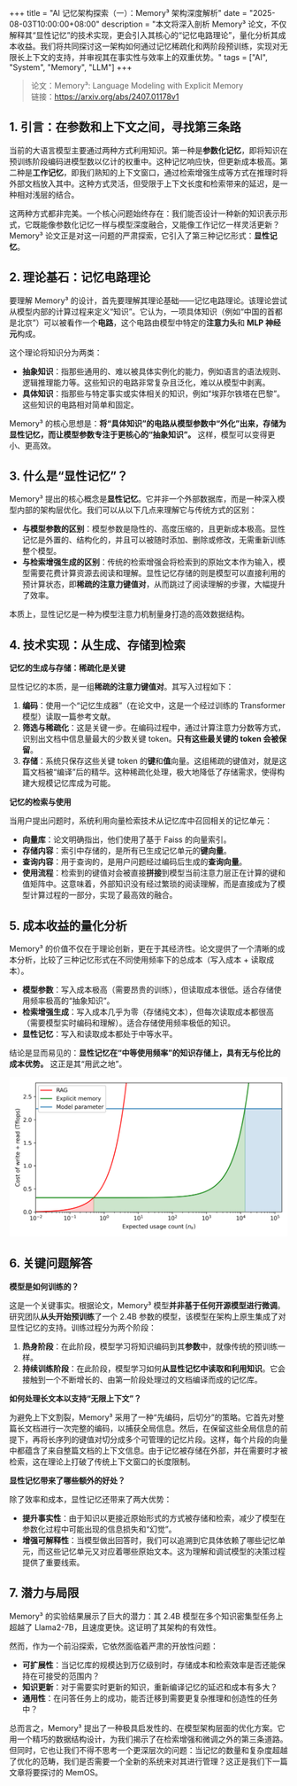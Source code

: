 +++
title = "AI 记忆架构探索（一）：Memory³ 架构深度解析"
date = "2025-08-03T10:00:00+08:00"
description = "本文将深入剖析 Memory³ 论文，不仅解释其“显性记忆”的技术实现，更会引入其核心的“记忆电路理论”，量化分析其成本收益。我们将共同探讨这一架构如何通过记忆稀疏化和两阶段预训练，实现对无限长上下文的支持，并审视其在事实性与效率上的双重优势。"
tags = ["AI", "System", "Memory", "LLM"]
+++

> 论文：Memory³: Language Modeling with Explicit Memory  
> 链接：<https://arxiv.org/abs/2407.01178v1>

## 1. 引言：在参数和上下文之间，寻找第三条路

当前的大语言模型主要通过两种方式利用知识。第一种是**参数化记忆**，即将知识在预训练阶段编码进模型数以亿计的权重中。这种记忆响应快，但更新成本极高。第二种是**工作记忆**，即我们熟知的上下文窗口，通过检索增强生成等方式在推理时将外部文档放入其中。这种方式灵活，但受限于上下文长度和检索带来的延迟，是一种相对浅层的结合。

这两种方式都非完美。一个核心问题始终存在：我们能否设计一种新的知识表示形式，它既能像参数化记忆一样与模型深度融合，又能像工作记忆一样灵活更新？Memory³ 论文正是对这一问题的严肃探索，它引入了第三种记忆形式：**显性记忆**。

## 2. 理论基石：记忆电路理论

要理解 Memory³ 的设计，首先要理解其理论基础——记忆电路理论。该理论尝试从模型内部的计算过程来定义“知识”。它认为，一项具体知识（例如“中国的首都是北京”）可以被看作一个**电路**，这个电路由模型中特定的**注意力头**和 **MLP 神经元**构成。

这个理论将知识分为两类：

* **抽象知识**：指那些通用的、难以被具体实例化的能力，例如语言的语法规则、逻辑推理能力等。这些知识的电路非常复杂且泛化，难以从模型中剥离。
* **具体知识**：指那些与特定事实或实体相关的知识，例如“埃菲尔铁塔在巴黎”。这些知识的电路相对简单和固定。

Memory³ 的核心思想是：**将“具体知识”的电路从模型参数中“外化”出来，存储为显性记忆，而让模型参数专注于更核心的“抽象知识”。** 这样，模型可以变得更小、更高效。

## 3. 什么是“显性记忆”？

Memory³ 提出的核心概念是**显性记忆**。它并非一个外部数据库，而是一种深入模型内部的架构层优化。我们可以从以下几点来理解它与传统方式的区别：

* **与模型参数的区别**：模型参数是隐性的、高度压缩的，且更新成本极高。显性记忆是外置的、结构化的，并且可以被随时添加、删除或修改，无需重新训练整个模型。
* **与检索增强生成的区别**：传统的检索增强会将检索到的原始文本作为输入，模型需要花费计算资源去阅读和理解。显性记忆存储的则是模型可以直接利用的预计算状态，即**稀疏的注意力键值对**，从而跳过了阅读理解的步骤，大幅提升了效率。

本质上，显性记忆是一种为模型注意力机制量身打造的高效数据结构。

## 4. 技术实现：从生成、存储到检索

**记忆的生成与存储：稀疏化是关键**

显性记忆的本质，是一组**稀疏的注意力键值对**。其写入过程如下：

1. **编码**：使用一个“记忆生成器”（在论文中，这是一个经过训练的 Transformer 模型）读取一篇参考文献。
2. **筛选与稀疏化**：这是关键一步。在编码过程中，通过计算注意力分数等方式，识别出文档中信息量最大的少数关键 token。**只有这些最关键的 token 会被保留**。
3. **存储**：系统只保存这些关键 token 的**键**和**值**向量。这组稀疏的键值对，就是这篇文档被“编译”后的精华。这种稀疏化处理，极大地降低了存储需求，使得构建大规模记忆库成为可能。

**记忆的检索与使用**

当用户提出问题时，系统利用向量检索技术从记忆库中召回相关的记忆单元：

* **向量库**：论文明确指出，他们使用了基于 Faiss 的向量索引。
* **存储内容**：索引中存储的，是所有已生成记忆单元的**键向量**。
* **查询内容**：用于查询的，是用户问题经过编码后生成的**查询向量**。
* **使用流程**：检索到的键值对会被直接**拼接**到模型当前注意力层正在计算的键和值矩阵中。这意味着，外部知识没有经过繁琐的阅读理解，而是直接成为了模型计算过程的一部分，实现了最高效的融合。

## 5. 成本收益的量化分析

Memory³ 的价值不仅在于理论创新，更在于其经济性。论文提供了一个清晰的成本分析，比较了三种记忆形式在不同使用频率下的总成本（写入成本 + 读取成本）。

* **模型参数**：写入成本极高（需要昂贵的训练），但读取成本很低。适合存储使用频率极高的“抽象知识”。
* **检索增强生成**：写入成本几乎为零（存储纯文本），但每次读取成本都很高（需要模型实时编码和理解）。适合存储使用频率极低的知识。
* **显性记忆**：写入和读取成本都处于中等水平。

结论是显而易见的：**显性记忆在“中等使用频率”的知识存储上，具有无与伦比的成本优势。** 这正是其“用武之地”。

![Memory³ 论文中的 Figure 4，展示三种记忆形式的成本对比](memory3-figure4.png)

## 6. 关键问题解答

**模型是如何训练的？**

这是一个关键事实。根据论文，Memory³ 模型**并非基于任何开源模型进行微调**。研究团队**从头开始预训练**了一个 2.4B 参数的模型，该模型在架构上原生集成了对显性记忆的支持。训练过程分为两个阶段：

1. **热身阶段**：在此阶段，模型学习将知识编码到其**参数**中，就像传统的预训练一样。
2. **持续训练阶段**：在此阶段，模型学习如何**从显性记忆中读取和利用知识**。它会接触到一个不断增长的、由第一阶段处理过的文档编译而成的记忆库。

**如何处理长文本以支持“无限上下文”？**

为避免上下文割裂，Memory³ 采用了一种“先编码，后切分”的策略。它首先对整篇长文档进行一次完整的编码，以捕获全局信息。然后，在保留这些全局信息的前提下，再将长序列的键值对切分成多个可管理的记忆片段。这样，每个片段的向量中都蕴含了来自整篇文档的上下文信息。由于记忆被存储在外部，并在需要时才被检索，这在理论上打破了传统上下文窗口的长度限制。

**显性记忆带来了哪些额外的好处？**

除了效率和成本，显性记忆还带来了两大优势：

* **提升事实性**：由于知识以更接近原始形式的方式被存储和检索，减少了模型在参数化过程中可能出现的信息损失和“幻觉”。
* **增强可解释性**：当模型做出回答时，我们可以追溯到它具体依赖了哪些记忆单元，而这些记忆单元又对应着哪些原始文本。这为理解和调试模型的决策过程提供了重要线索。

## 7. 潜力与局限

Memory³ 的实验结果展示了巨大的潜力：其 2.4B 模型在多个知识密集型任务上超越了 Llama2-7B，且速度更快。这证明了其架构的有效性。

然而，作为一个前沿探索，它依然面临着严肃的开放性问题：

* **可扩展性**：当记忆库的规模达到万亿级别时，存储成本和检索效率是否还能保持在可接受的范围内？
* **知识更新**：对于需要实时更新的知识，重新编译记忆的延迟和成本有多大？
* **通用性**：在问答任务上的成功，能否迁移到需要更复杂推理和创造性的任务中？

总而言之，Memory³ 提出了一种极具启发性的、在模型架构层面的优化方案。它用一个精巧的数据结构设计，为我们揭示了在检索增强和微调之外的第三条道路。但同时，它也让我们不得不思考一个更深层次的问题：当记忆的数量和复杂度超越了优化的范畴，我们是否需要一个全新的系统来对其进行管理？这正是我们下一篇文章将要探讨的 MemOS。
